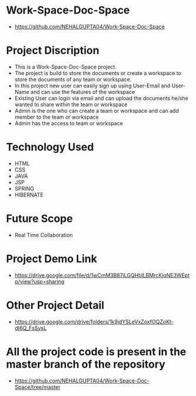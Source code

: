 # Work-Space-Doc-Space

* https://github.com/NEHALGUPTA04/Work-Space-Doc-Space



# Project Discription

* This is a Work-Space-Doc-Space project. 
* The project is build to store the documents or create a workspace to store the documents of any team or workspace.
* In this project new user can easily sign up using User-Email and User-Name and can use the features of the workspace
* Existing User can login via email and can upload the documents he/she wanted to share within the team or workspace
* Admin is the one who can create a team or workspace and can add member to the team or workspace
* Admin has the access to team or workspace



# Technology Used

* HTML
* CSS
* JAVA
* JSP
* SPRING
* HIBERNATE



# Future Scope

* Real Time Collaboration



# Project Demo Link

* https://drive.google.com/file/d/1wCmM3B87jLGQHtjlLBMrcKjqNE3WEptp/view?usp=sharing



# Other Project Detail

* https://drive.google.com/drive/folders/1k9jdYSLeVxZoxfOQZoKt-dI6Q_FsSysL



# All the project code is present in the master branch of the repository

* https://github.com/NEHALGUPTA04/Work-Space-Doc-Space/tree/master



